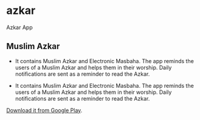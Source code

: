 # azkar

Azkar App

## Muslim Azkar

- It contains Muslim Azkar and Electronic Masbaha. The app reminds the users of a Muslim Azkar and helps them in their worship.
Daily notifications are sent as a reminder to read the Azkar.

- It contains Muslim Azkar and Electronic Masbaha. The app reminds the users of a Muslim Azkar and helps them in their worship.
Daily notifications are sent as a reminder to read the Azkar.

[Download it from Google Play](https://play.google.com/store/apps/details?id=com.ajwa.azkar).
